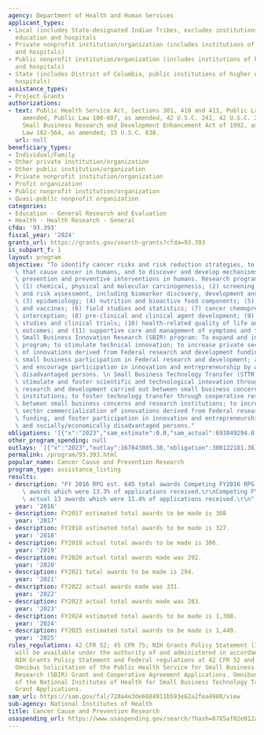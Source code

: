 ```yaml
---
agency: Department of Health and Human Services
applicant_types:
- Local (includes State-designated Indian Tribes, excludes institutions of higher
  education and hospitals
- Private nonprofit institution/organization (includes institutions of higher education
  and hospitals)
- Public nonprofit institution/organization (includes institutions of higher education
  and hospitals)
- State (includes District of Columbia, public institutions of higher education and
  hospitals)
assistance_types:
- Project Grants
authorizations:
- text: Public Health Service Act, Sections 301, 410 and 411, Public Law 78-410, as
    amended, Public Law 100-607, as amended, 42 U.S.C. 241, 42 U.S.C. 285 - 285a-1;
    Small Business Research and Development Enhancement Act of 1992, as amended, Public
    Law 102-564, as amended; 15 U.S.C. 638.
  url: null
beneficiary_types:
- Individual/Family
- Other private institution/organization
- Other public institution/organization
- Private nonprofit institution/organization
- Profit organization
- Public nonprofit institution/organization
- Quasi-public nonprofit organization
categories:
- Education - General Research and Evaluation
- Health - Health Research - General
cfda: '93.393'
fiscal_year: '2024'
grants_url: https://grants.gov/search-grants?cfda=93.393
is_subpart_f: 1
layout: program
objective: "To identify cancer risks and risk reduction strategies, to identify factors\
  \ that cause cancer in humans, and to discover and develop mechanisms for cancer\
  \ prevention and preventive interventions in humans. Research programs include:\
  \ (1) chemical, physical and molecular carcinogenesis; (2) screening, early detection\
  \ and risk assessment, including biomarker discovery, development and validation;\
  \ (3) epidemiology; (4) nutrition and bioactive food components; (5) immunology\
  \ and vaccines; (6) field studies and statistics; (7) cancer chemoprevention and\
  \ interception; (8) pre-clinical and clinical agent development; (9) organ site\
  \ studies and clinical trials; (10) health-related quality of life and patient-centered\
  \ outcomes; and (11) supportive care and management of symptoms and toxicities.\
  \ Small Business Innovation Research (SBIR) program: To expand and improve the SBIR\
  \ program; to stimulate technical innovation; to increase private sector commercialization\
  \ of innovations derived from Federal research and development funding; to increase\
  \ small business participation in Federal research and development; and to foster\
  \ and encourage participation in innovation and entrepreneurship by women and socially/economically\
  \ disadvantaged persons. \n Small Business Technology Transfer (STTR) program: To\
  \ stimulate and foster scientific and technological innovation through cooperative\
  \ research and development carried out between small business concerns and research\
  \ institutions; to foster technology transfer through cooperative research and development\
  \ between small business concerns and research institutions; to increase private\
  \ sector commercialization of innovations derived from Federal research and development\
  \ funding, and foster participation in innovation and entrepreneurship by women\
  \ and socially/economically disadvantaged persons."
obligations: '[{"x":"2023","sam_estimate":0.0,"sam_actual":693849294.0,"usa_spending_actual":742355090.15},{"x":"2024","sam_estimate":0.0,"sam_actual":724830394.0,"usa_spending_actual":763939823.82},{"x":"2025","sam_estimate":0.0,"sam_actual":796023050.0,"usa_spending_actual":0.0}]'
other_program_spending: null
outlays: '[{"x":"2023","outlay":167843805.38,"obligation":300122181.36},{"x":"2024","outlay":21695690.05,"obligation":176657071.4},{"x":"2025","outlay":0.0,"obligation":0.0}]'
permalink: /program/93.393.html
popular_name: Cancer Cause and Prevention Research
program_type: assistance_listing
results:
- description: "FY 2016 RPG est. 645 total awards Competing FY2016 RPG actual 342\
    \ awards which were 13.3% of applications received.\r\nCompeting FY2016 SBIR/STTR\
    \ actual 13 awards which were 11.4% of applications received.\r\n"
  year: '2016'
- description: FY2017 estimated total awards to be made is 308
  year: '2017'
- description: FY2018 estimated total awards to be made is 327.
  year: '2018'
- description: FY2019 actual total awards to be made is 306.
  year: '2019'
- description: FY2020 actual total awards made was 292.
  year: '2020'
- description: FY2021 total awards to be made is 294.
  year: '2021'
- description: FY2022 actual awards made was 331.
  year: '2022'
- description: FY2023 actual total awards made was 283.
  year: '2023'
- description: FY2024 estimated total awards to be made is 1,308.
  year: '2024'
- description: FY2025 estimated total awards to be made is 1,449.
  year: '2025'
rules_regulations: 42 CFR 52; 45 CFR 75; NIH Grants Policy Statement (10/1/16); Grants
  will be available under the authority of and administered in accordance with the
  NIH Grants Policy Statement and Federal regulations at 42 CFR 52 and 42 U.S.C. 241;
  Omnibus Solicitation of the Public Health Service for Small Business Innovation
  Research (SBIR) Grant and Cooperative Agreement Applications. Omnibus Solicitation
  of the National Institutes of Health for Small Business Technology Transfer (STTR)
  Grant Applications.
sam_url: https://sam.gov/fal/728a4e3de6684911b593e62a2fea4980/view
sub-agency: National Institutes of Health
title: Cancer Cause and Prevention Research
usaspending_url: https://www.usaspending.gov/search/?hash=8785af02e012aadf88fd92c06a1124fd
---
```

